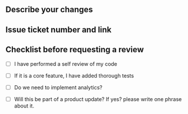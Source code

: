 ## Describe your changes

## Issue ticket number and link

## Checklist before requesting a review

- [ ] I have performed a self review of my code
- [ ] If it is a core feature, I have added thorough tests
- [ ] Do we need to implement analytics?
- [ ] Will this be part of a product update? If yes? please write one phrase about it.

